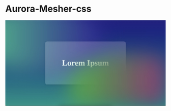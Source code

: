 # Aurora-Mesher-css

![Aurora CSS](https://github.com/cleisoncarlos/Aurora-Mesher-css/blob/main/aurora.jpeg)


